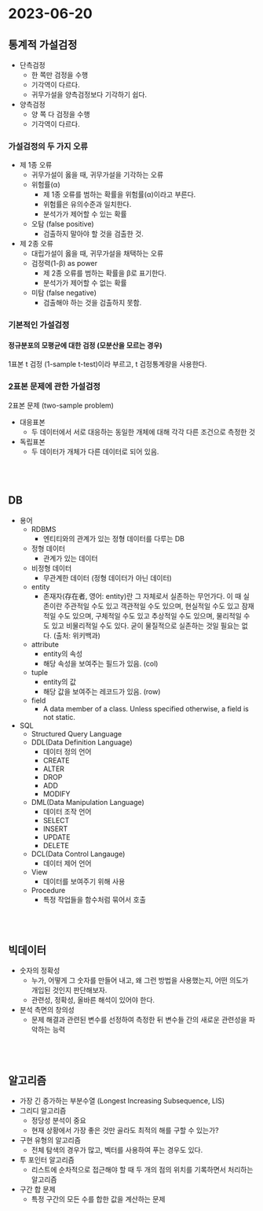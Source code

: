 # 2023-06-20

## 통계적 가설검정

* 단측검정
    * 한 쪽만 검정을 수행
    * 기각역이 다르다.
    * 귀무가설을 양측검정보다 기각하기 쉽다.
* 양측검정
    * 양 쪽 다 검정을 수행
    * 기각역이 다르다.

### 가설검정의 두 가지 오류

* 제 1종 오류
    * 귀무가설이 옳을 때, 귀무가설을 기각하는 오류
    * 위험률(α)
        * 제 1종 오류를 범하는 확률을 위험률(α)이라고 부른다.
        * 위험률은 유의수준과 일치한다.
        * 분석가가 제어할 수 있는 확률
    * 오탐 (false positive)
        * 검출하지 말아야 할 것을 검출한 것.
* 제 2종 오류
    * 대립가설이 옳을 때, 귀무가설을 채택하는 오류
    * 검정력(1-β) as power
        * 제 2종 오류를 범하는 확률을 β로 표기한다.
        * 분석가가 제어할 수 없는 확률
    * 미탐 (false negative)
        * 검출해야 하는 것을 검출하지 못함.
    
### 기본적인 가설검정

#### 정규분포의 모평균에 대한 검정 (모분산을 모르는 경우)
1표본 t 검정 (1-sample t-test)이라 부르고, t 검정통계량을 사용한다.

### 2표본 문제에 관한 가설검정
2표본 문제 (two-sample problem)

* 대응표본
    * 두 데이터에서 서로 대응하는 동일한 개체에 대해 각각 다른 조건으로 측정한 것
* 독립표본
    * 두 데이터가 개체가 다른 데이터로 되어 있음.

<br/>
<br/>

## DB

* 용어
    * RDBMS
        * 엔티티와의 관계가 있는 정형 데이터를 다루는 DB
    * 정형 데이터
        * 관계가 있는 데이터
    * 비정형 데이터
        * 무관계한 데이터 (정형 데이터가 아닌 데이터)
    * entity
        * 존재자(存在者, 영어: entity)란 그 자체로서 실존하는 무언가다. 이 때 실존이란 주관적일 수도 있고 객관적일 수도 있으며, 현실적일 수도 있고 잠재적일 수도 있으며, 구체적일 수도 있고 추상적일 수도 있으며, 물리적일 수도 있고 비물리적일 수도 있다. 굳이 물질적으로 실존하는 것일 필요는 없다. (출처: 위키백과)
    * attribute
        * entity의 속성
        * 해당 속성을 보여주는 필드가 있음. (col)
    * tuple
        * entity의 값
        * 해당 값을 보여주는 레코드가 있음. (row)
    * field
        * A data member of a class. Unless specified otherwise, a field is not static.
* SQL
    * Structured Query Language
    * DDL(Data Definition Language)
        * 데이터 정의 언어
        * CREATE
        * ALTER
        * DROP
        * ADD
        * MODIFY
    * DML(Data Manipulation Language)
        * 데이터 조작 언어
        * SELECT
        * INSERT
        * UPDATE
        * DELETE
    * DCL(Data Control Langauge)
        * 데이터 제어 언어
    * View
        * 데이터를 보여주기 위해 사용
    * Procedure
        * 특정 작업들을 함수처럼 묶어서 호출

<br/>
<br/>

## 빅데이터

* 숫자의 정확성
    * 누가, 어떻게 그 숫자를 만들어 내고, 왜 그런 방법을 사용했는지, 어떤 의도가 개입된 것인지 판단해보자.
    * 관련성, 정확성, 올바른 해석이 있어야 한다.
* 분석 측면의 창의성
    * 문제 해결과 관련된 변수를 선정하여 측정한 뒤 변수들 간의 새로운 관련성을 파악하는 능력

<br/>
<br/>

## 알고리즘

* 가장 긴 증가하는 부분수열 (Longest Increasing Subsequence, LIS)
* 그리디 알고리즘
    * 정당성 분석이 중요
    * 현재 상황에서 가장 좋은 것만 골라도 최적의 해를 구할 수 있는가?
* 구현 유형의 알고리즘
    * 전체 탐색의 경우가 많고, 벡터를 사용하여 푸는 경우도 있다.
* 투 포인터 알고리즘
    * 리스트에 순차적으로 접근해야 할 때 두 개의 점의 위치를 기록하면서 처리하는 알고리즘
* 구간 합 문제
    * 특정 구간의 모든 수를 합한 값을 계산하는 문제
